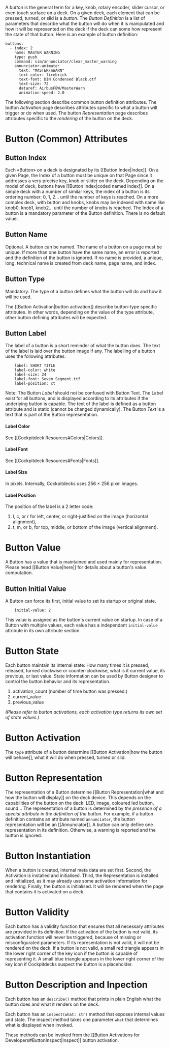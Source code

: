 A *button* is the general term for a key, knob, rotary encoder, slider cursor, or even touch surface on a deck. On a given deck, each element that can be pressed, turned, or slid is a *button*.
The *Button Definition* is a list of parameters that describe what the button will do when it is manipulated and how it will be represented on the deck if the deck can some how represent the state of that button. Here is an example of button definition:

```
buttons:
  - index: 2
    name: MASTER WARNING
    type: push
    command: sim/annunciator/clear_master_warning
    annunciator-animate:
      text: "MASTER\nWARN"
      text-color: firebrick
      text-font: DIN Condensed Black.otf
      text-size: 72
      dataref: AirbusFBW/MasterWarn
      animation-speed: 2.0
```

The following section describe common button definition attributes.
The button *Activation* page describes attributes specific to what a button will trigger or do when used.
The button *Representation* page describes attributes specific to the *rendering* of the button on the deck.

# Button (Common) Attributes

## Button Index
Each «Button» on a deck is designated by its [[Button Index|Index]].
On a given Page, the Index of a button must be unique on that Page since it addresses a very precise key, knob or slider on the deck.
Depending on the model of deck, buttons have  [[Button Index|coded named index]].
On a simple deck with a number of similar keys, the index of a button is its ordering number: 0, 1, 2... until the number of keys is reached. On a more complex deck, with button and knobs, knobs may be indexed with name like knob0, knob1, knob2... until the number of knobs is reached.
The Index of a button is a mandatory parameter of the Button definition. There is no default value.

## Button Name
Optional. A button can be named.
The name of a button on a page must be unique. If more than one button have the same name, an error is reported and the definition of the button is ignored.
If no name is provided, a unique, long, technical name is created from deck name, page name, and index.

## Button Type
Mandatory. The type of a button defines what the button will do and how it will be used.

The [[Button Activation|button activation]] describe button-type specific attributes. In other words, depending on the value of the type attribute, other button defining attributes will be expected.

## Button Label
The label of a button is a short reminder of what the button does. The text of the label is laid over the button image if any. The labelling of a button uses the following attributes:

```
    label: SHORT TITLE
    label-color: white
    label-size: 24
    label-font: Seven Segment.ttf
    label-position: ct
```

Note: The Button *Label* should not be confused with Button Text. The Label exist for all buttons, and is displayed according to its attributes if the underlying button is capable. The text of the label is defined as a button attribute and is static (cannot be changed dynamically).
The Button *Text* is a text that is part of the Button representation.

#### Label Color
See [[Cockpitdeck Resources#Colors|Colors]].

#### Label Font
See [[Cockpitdeck Resources#Fonts|Fonts]].

#### Label Size
In pixels. Internally, Cockpitdecks uses 256 × 256 pixel images.

#### Label Position
The position of the label is a 2 letter code:
1. l, c, or r for left, center, or right-justified on the image (horizontal alignment),
2. t, m, or b, for top, middle, or bottom of the image (vertical alignment).

# Button Value
A Button has a value that is maintained and used mainly for representation.
Please head [[Button Value|here]] for details about a button's value computation.

## Button Initial Value
A Button can force its first, initial value to set its startup or original state.

```
	initial-value: 2
```

This value is assigned as the button's current value on startup.
In case of a Button with multiple values, each value has a independant `initial-value` attribute in its own attribute section.

# Button State
Each button maintain its internal state: How many times it is pressed, released, turned clockwise or counter-clockwise, what is it current value, its previous, or last value. State information can be used by Button designer to control the button behavior and its representation.

1. activation_count (number of time button was pressed.)
2. current_value
3. previous_value

*(Please refer to button activations, each activation type returns its own set of state values.)*

# Button Activation

The `type` attribute of a button determine [[Button Activation|how the button will behave]], what it will do when pressed, turned or slid.

# Button Representation

The representation of a Button determine [[Button Representation|what and how the button will display]] on the deck device. This depends on the capabilities of the button on the deck: LED, image, coloured led button, sound...
The representation of a button is determined by *the presence of a special attribute in the definition of the button*.
For example, if a button definition contains an attribute named `annunciator`, the button representation will be an [[Annunciator]]. A button can only define one representation in its definition. Otherwise, a warning is reported and the button is ignored.

# Button Instantiation

When a button is created, internal meta data are set first. Second, the Activation is installed and initialised. Third, the Representation is installed and initialized, as it may already use some activation information for rendering. Finally, the button is initialised. It will be rendered when the page that contains it is activated on a deck.

# Button Validity

Each button has a validity function that ensures that all necessary attributes are provided in its definition. If the activation of the button is not valid, its activation function will never be triggered, because of missing or misconfigurated parameters. If its representation is not valid, it will not be rendered on the deck.
If a button is not valid, a small red triangle appears in the lower right corner of the key icon if the button is capable of representing it. A small blue triangle appears in the lower right corner of the key icon if Cockpitdecks suspect the button is a placeholder.

# Button Description and Inpection

Each button has an `describe()` method that prints in plain English what the button does and what it renders on the deck.

Each button has an `inspect(what: str)` method that exposes internal values and state. The inspect method takes one parameter `what`  that determines what is displayed when invoked.

These methods can be invoked from the [[Button Activations for Developers#ButtonInspect|Inspect]] button activation.

